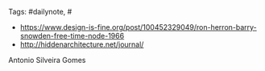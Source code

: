 
Tags: #dailynote, #
- https://www.design-is-fine.org/post/100452329049/ron-herron-barry-snowden-free-time-node-1966
- http://hiddenarchitecture.net/journal/

Antonio Silveira Gomes
